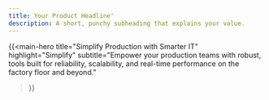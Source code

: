 ```yaml
---
title: Your Product Headline'
description: A short, punchy subheading that explains your value.
---
```


{{<main-hero
  title="Simplify Production with Smarter IT"
  highlight="Simplify"
  subtitle="Empower your production teams with robust, tools built for reliability, scalability, and real-time performance on the factory floor and beyond."
  >}}